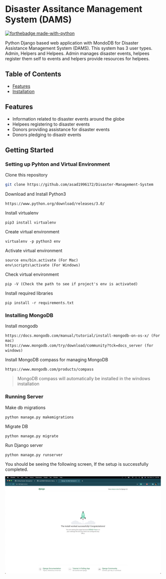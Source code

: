 # Disaster Assitance Management System (DAMS)
[![forthebadge made-with-python](http://ForTheBadge.com/images/badges/made-with-python.svg)](https://www.python.org/) <br>

Python Django based web application with MondoDB for Disaster Assistance Management System (DAMS). This system has 3 user types. Admin, Helpers and Helpees. Admin manages disaster events, helpees register them self to events and helpers provide resources for helpees.


## Table of Contents

* [Features](#Features)
* [Installation](#installation)

## Features

-   Information related to disaster events around the globe
-   Helpees registering to disaster events
-   Donors providing assistance for disaster events
-   Donors pledging to disastr events

## Getting Started

### Setting up Pyhton and Virtual Environment 
Clone this repository
```sh
git clone https://github.com/asad1996172/Disaster-Management-System
```
Download and Install Python3
```
https://www.python.org/download/releases/3.0/
```
Install virtualenv
```
pip3 install virtualenv
```
Create virtual environment 
```
virtualenv -p python3 env
```
Activate virtual environment 
```
source env/bin.activate (For Mac)
env\scripts\activate (For Windows)
```
Check virtual environment 
```
pip -V (Check the path to see if project's env is activated)
```
Install required libraries
```
pip install -r requirements.txt
```

### Installing MongoDB
Install mongodb
```
https://docs.mongodb.com/manual/tutorial/install-mongodb-on-os-x/ (For mac)
https://www.mongodb.com/try/download/community?tck=docs_server (for windows)
```
Install MongoDB compass for managing MongoDB
```
https://www.mongodb.com/products/compass
```
> MongoDB compass will automatically be installed in the windows installation
### Running Server
Make db migrations
```
python manage.py makemigrations
```
Migrate DB
```
python manage.py migrate
```
Run Django server
```
python manage.py runserver
```
You should be seeing the following screen, If the setup is successfully completed.

![Startup Screen](https://github.com/asad1996172/Disaster-Management-System/blob/main/django-dams.png)
